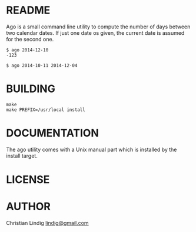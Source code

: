 
# README

Ago is a small command line utility to compute the number of days between
two calendar dates. If just one date os given, the current date is assumed
for the second one.

    $ ago 2014-12-10 
    -123

    $ ago 2014-10-11 2014-12-04
    

# BUILDING

    make
    make PREFIX=/usr/local install

# DOCUMENTATION

The ago utility comes with a Unix manual part which is installed by the
install target.

# LICENSE



# AUTHOR

Christian Lindig <lindig@gmail.com>




